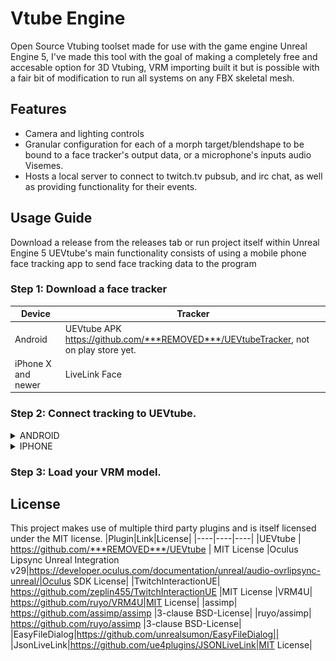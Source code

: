 # Vtube Engine
Open Source Vtubing toolset made for use with the game engine Unreal Engine 5, I've made this tool with the goal of making a completely free and accesable option for 3D Vtubing, VRM importing built it but is possible with a fair bit of modification to run all systems on any FBX skeletal mesh.
## Features
- Camera and lighting controls
- Granular configuration for each of a morph target/blendshape to be bound to a face tracker's output data, or a microphone's inputs audio Visemes.
- Hosts a local server to connect to twitch.tv pubsub, and irc chat, as well as providing functionality for their events.
## Usage Guide
Download a release from the releases tab or run project itself within Unreal Engine 5
UEVtube's main functionality consists of using a mobile phone face tracking app to send face tracking data to the program
### Step 1: Download a face tracker
|Device|Tracker
|----|----|
Android|UEVtube APK https://github.com/***REMOVED***/UEVtubeTracker, not on play store yet.
iPhone X and newer| LiveLink Face
### Step 2: Connect tracking to UEVtube.
<details><summary>ANDROID</summary>
<p>
  
- Write down local Ip and port in UEVtube and click the "Set" button

![image](ReadMeStuff/guideImage1.png)
- Enter local IP and port into UEVtube Android app and click start

![image](ReadMeStuff/guideImage2.png)
</p>
</details>
<details><summary>IPHONE</summary>
<p>
  
- Write down local IP in UEVtube DISREGARD THE PORT AND IGNORE THE SET BUTTON

![image](ReadMeStuff/guideImage3.png)
  
- Enter the local IP into the Livelink Face app. DO NOT ENTER PORT.

- As of writing this, Livelink face does not support head position, so turn on head position from rotation setting in the avatar config, if you use an included config you will have to set this and save it after loading the included config!
  
![image](ReadMeStuff/guideImage4.png)
</p>
</details>

### Step 3: Load your VRM model.
## License
This project makes use of multiple third party plugins and is itself licensed under the MIT license.
|Plugin|Link|License|
|----|----|----|
|UEVtube | https://github.com/***REMOVED***/UEVtube | MIT License
|Oculus Lipsync Unreal Integration v29|https://developer.oculus.com/documentation/unreal/audio-ovrlipsync-unreal/|Oculus SDK License|
|TwitchInteractionUE| https://github.com/zeplin455/TwitchInteractionUE |MIT License
|VRM4U| https://github.com/ruyo/VRM4U|MIT License|
|assimp| https://github.com/assimp/assimp |3-clause BSD-License|
|ruyo/assimp| https://github.com/ruyo/assimp |3-clause BSD-License|
|EasyFileDialog|https://github.com/unrealsumon/EasyFileDialog||
|JsonLiveLink|https://github.com/ue4plugins/JSONLiveLink|MIT License|
